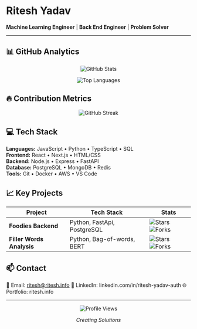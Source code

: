 # Ritesh Yadav  

**Machine Learning Engineer** | **Back End Engineer** | **Problem Solver**

---

## 📊 GitHub Analytics

<div align="center">

![GitHub Stats](https://github-readme-stats.vercel.app/api?username=ritesh-auth&show_icons=true&theme=dark&hide_border=true&include_all_commits=true&count_private=true)

![Top Languages](https://github-readme-stats.vercel.app/api/top-langs/?username=ritesh-auth&layout=compact&theme=dark&hide_border=true&langs_count=6)

</div>

## 🔥 Contribution Metrics

<div align="center">

![GitHub Streak](https://github-readme-streak-stats.herokuapp.com/?user=ritesh-auth&theme=dark&hide_border=true)

</div>

## 💻 Tech Stack

**Languages:** JavaScript • Python • TypeScript • SQL  
**Frontend:** React • Next.js • HTML/CSS  
**Backend:** Node.js • Express • FastAPI  
**Database:** PostgreSQL • MongoDB • Redis  
**Tools:** Git • Docker • AWS • VS Code  

## 📈 Key Projects

| Project | Tech Stack | Stats |
|---------|------------|-------|
| **Foodies Backend** | Python, FastApi, PostgreSQL | ![Stars](https://img.shields.io/github/stars/ritesh-auth/fd-backend?style=flat-square&color=white) ![Forks](https://img.shields.io/github/forks/ritesh-auth/fd-backend?style=flat-square&color=gray) |
| **Filler Words Analysis** | Python, Bag-of-words, BERT | ![Stars](https://img.shields.io/github/stars/ritesh-auth/filler-word-analysis?style=flat-square&color=white) ![Forks](https://img.shields.io/github/forks/ritesh-auth/filler-word-analysis?style=flat-square&color=gray) |

## 📫 Contact

📧 Email: ritesh@ritesh.info
💼 LinkedIn: linkedin.com/in/ritesh-yadav-auth
🌐 Portfolio: ritesh.info

---

<div align="center">

![Profile Views](https://komarev.com/ghpvc/?username=ritesh-auth&style=flat-square&color=brightgreen)

*Creating Solutions*

</div>
